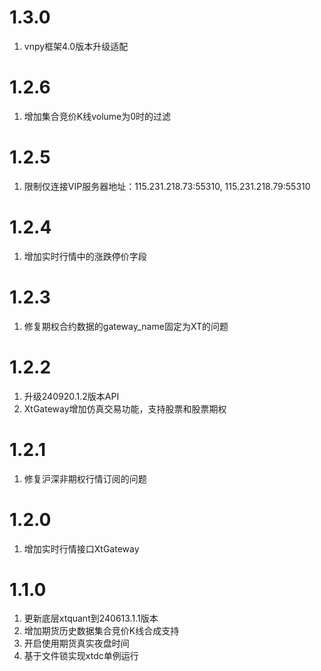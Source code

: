 # 1.3.0

1. vnpy框架4.0版本升级适配

# 1.2.6

1. 增加集合竞价K线volume为0时的过滤

# 1.2.5

1. 限制仅连接VIP服务器地址：115.231.218.73:55310, 115.231.218.79:55310

# 1.2.4

1. 增加实时行情中的涨跌停价字段

# 1.2.3

1. 修复期权合约数据的gateway_name固定为XT的问题

# 1.2.2

1. 升级240920.1.2版本API
2. XtGateway增加仿真交易功能，支持股票和股票期权

# 1.2.1

1. 修复沪深非期权行情订阅的问题

# 1.2.0

1. 增加实时行情接口XtGateway

# 1.1.0

1. 更新底层xtquant到240613.1.1版本
2. 增加期货历史数据集合竞价K线合成支持
3. 开启使用期货真实夜盘时间
4. 基于文件锁实现xtdc单例运行